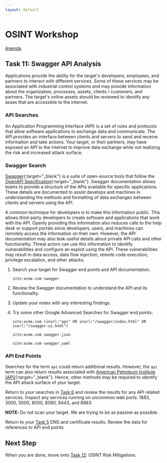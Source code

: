 ```yaml
---
layout: default
---
```


# OSINT Workshop
[Agenda](./index.md)

## Task 11: Swagger API Analysis

Applications provide the ability for the target's developers, employees, and partners to interact with different services. Some of these services may be associated with industrial control systems and may provide information about the organization, processes, assets, clients / customers, and partners. The target's online assets should be reviewed to identify any asses that are accessible to the internet.

### API Searches 

An Application Programming Interface (API) is a set of rules and protocols that allow software applications to exchange data and communicate. The API provides an interface between clients and servers to send and receive information and take actions. Your target, or their partners, may have exposed an API to the internet to improve data exchange while not realizing the risk and increased attack surface.

### Swagger Search

[Swagger](https://swagger.io/docs/specification/v2_0/what-is-swagger/){:target="_blank"} is a suite of open-source tools that follow the [OpenAPI Specification](https://swagger.io/specification/){:target="_blank"}. Swagger documentation allows teams to provide a structure of the APIs available for specific applications. These details are documented to assist develops and machines in understanding the methods and formatting of data exchanges between clients and servers using the API.

A common technique for developers is to make this information public. This allows third-party developers to create software and applications that work with the API. Openly providing this information also reduces calls to the help desk or support portals since developers, users, and machines can remotely access the information on their own. However, the API documentation may also leak useful details about private API calls and other functionality. Threat actors can use this information to identify vulnerabilities and configure an exploit using the API. These vulnerabilities may result in data access, data flow injection, remote code execution, privilege escalation, and other attacks.

1. Search your target for Swagger end points and API documentation.

    ```site:acme.com swagger```

2. Review the Swagger documentation to understand the API and its functionality.

3. Update your notes with any interesting findings.

4. Try some other Google Advanced Searches for Swagger end points:

    ```site:acme.com (inurl:"api" OR inurl:"/swagger/index.html" OR inurl:"/swagger-ui.html")```

    ```site:acme.com swagger.json```

    ```site:acme.com swagger.yaml```

### API End Points

Searches for the term `api` could return additional results. However, the `api` term can also return results associated with [American Petroleum Institute (API)](https://www.api.org/){:target="_blank"}. Hence, other methods may be required to identify the API attack surface of your target.

Return to your searches in [Task 6](task6.md) and review the results for any API related services. Inspect any services running on uncommon web ports: 1883, 3000, 5000, 8000, 8080, 8443, and 8883.

**NOTE:** Do not scan your target. We are trying to be as passive as possible.

Return to your [Task 5](task5.md) DNS and certificate results. Review the data for references to API end points.

## Next Step

When you are done, move onto [Task 12](task12.md): OSINT Risk Mitigations.